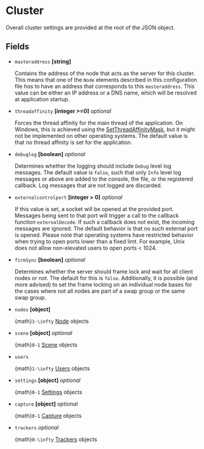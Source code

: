 # Cluster
Overall cluster settings are provided at the root of the JSON object.

## Fields
- `masteraddress` **[string]**

  Contains the address of the node that acts as the server for this cluster.  This means that one of the `Node` elements described in this configuration file *has* to have an address that corresponds to this `masteraddress`.  This value can be either an IP address or a DNS name, which will be resolved at application startup.

- `threadaffinity` **[integer >=0]** _optional_

  Forces the thread affinity for the main thread  of the application.  On Windows, this is achieved using the [SetThreadAffinityMask](https://docs.microsoft.com/en-us/windows/win32/api/winbase/nf-winbase-setthreadaffinitymask), but it might not be implemented on other operating systems.  The default value is that no thread affinity is set for the application.

- `debuglog` **[boolean]** _optional_

  Determines whether the logging should include `Debug` level log messages.  The default value is `false`, such that only `Info` level log messages or above are added to the console, the file, or the registered callback.  Log messages that are not logged are discarded.

- `externalcontrolport` **[integer > 0]** _optional_

  If this value is set, a socket will be opened at the provided port.  Messages being sent to that port will trigger a call to the callback function `externalDecode`.  If such a callback does not exist, the incoming messages are ignored.  The default behavior is that no such external port is opened.  Please note that operating systems have restricted behavior when trying to open ports lower than a fixed limt.  For example, Unix does not allow non-elevated users to open ports < 1024.

- `firmSync` **[boolean]** _optional_

  Determines whether the server should frame lock and wait for all client nodes or not.  The default for this is `false`.  Additionally, it is possible (and more advised) to set the frame locking on an individual node bases for the cases where not all nodes are part of a swap group or the same swap group.

- `nodes` **[object]**

  {math}`1-\infty` [Node](node) objects

- `scene` **[object]** _optional_

  {math}`0-1` [Scene](scene) objects

- `users`

  {math}`1-\infty` [Users](user) objects

- `settings` **[object]** _optional_

  {math}`0-1` [Settings](settings) objects

- `capture` **[object]** _optional_

  {math}`0-1` [Capture](capture) objects

- `trackers` _optional_

  {math}`0-\infty` [Trackers](tracker) objects


